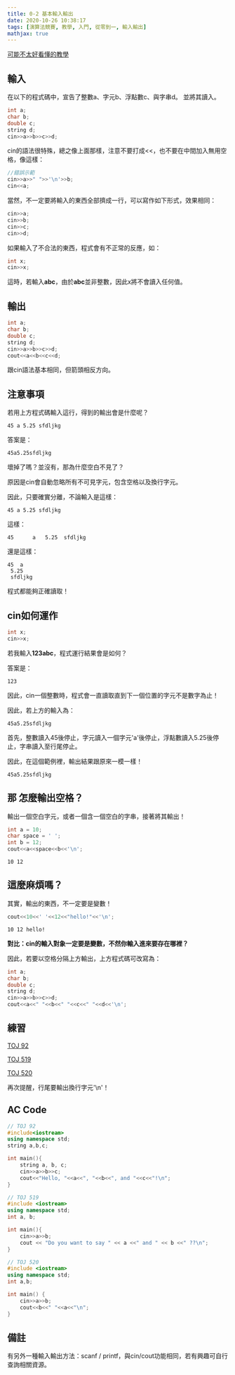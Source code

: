 ```yaml
---
title: 0-2 基本輸入輸出
date: 2020-10-26 10:38:17
tags: [演算法競賽, 教學, 入門, 從零到一, 輸入輸出]
mathjax: true
---
```


[可能不太好看懂的教學](https://www.csie.ntu.edu.tw/~sylee/courses/35500-99s/elements.htm)

## 輸入

在以下的程式碼中，宣告了整數a、字元b、浮點數c、與字串d。
並將其讀入。

```cpp
int a;
char b;
double c;
string d;
cin>>a>>b>>c>>d;
```

cin的語法很特殊，總之像上面那樣，注意不要打成<<，也不要在中間加入無用空格，像這樣：
```cpp
//錯誤示範
cin>>a>>" ">>'\n'>>b;
cin<<a;
```

當然，不一定要將輸入的東西全部擠成一行，可以寫作如下形式，效果相同：
```cpp
cin>>a;
cin>>b;
cin>>c;
cin>>d;
```

如果輸入了不合法的東西，程式會有不正常的反應，如：
```cpp
int x;
cin>>x;
```
這時，若輸入**abc**，由於**abc**並非整數，因此x將不會讀入任何值。

## 輸出

```cpp
int a;
char b;
double c;
string d;
cin>>a>>b>>c>>d;
cout<<a<<b<<c<<d;
```
跟cin語法基本相同，但箭頭相反方向。

## 注意事項

若用上方程式碼輸入這行，得到的輸出會是什麼呢？
```
45 a 5.25 sfdljkg
```
答案是：
```
45a5.25sfdljkg
```
壞掉了嗎？並沒有，那為什麼空白不見了？

原因是cin會自動忽略所有不可見字元，包含空格以及換行字元。

因此，只要確實分離，不論輸入是這樣：
```
45 a 5.25 sfdljkg
```
這樣：
```
45      a   5.25  sfdljkg
```
還是這樣：
```
45  a
 5.25 
 sfdljkg
```

程式都能夠正確讀取！

## cin如何運作

```cpp
int x;
cin>>x;
```
若我輸入**123abc**，程式運行結果會是如何？

答案是：
```
123
```
因此，cin一個整數時，程式會一直讀取直到下一個位置的字元不是數字為止！

因此，若上方的輸入為：
```
45a5.25sfdljkg
```
首先，整數讀入45後停止，字元讀入一個字元'a'後停止，浮點數讀入5.25後停止，字串讀入至行尾停止。

因此，在這個範例裡，輸出結果跟原來一模一樣！
```
45a5.25sfdljkg
```


## 那 怎麼輸出空格？

輸出一個空白字元，或者一個含一個空白的字串，接著將其輸出！

```cpp
int a = 10;
char space = ' ';
int b = 12;
cout<<a<<space<<b<<'\n';
```

```
10 12
```

## 這麼麻煩嗎？

其實，輸出的東西，不一定要是變數！

```cpp
cout<<10<<' '<<12<<"hello!"<<'\n';
```

```
10 12 hello!
```

**對比：cin的輸入對象一定要是變數，不然你輸入進來要存在哪裡？**

因此，若要以空格分隔上方輸出，上方程式碼可改寫為：

```cpp
int a;
char b;
double c;
string d;
cin>>a>>b>>c>>d;
cout<<a<<" "<<b<<" "<<c<<" "<<d<<'\n';
```

## 練習

[TOJ 92](https://toj.tfcis.org/oj/pro/92/)

[TOJ 519](https://toj.tfcis.org/oj/pro/519/)

[TOJ 520](https://toj.tfcis.org/oj/pro/520/)

再次提醒，行尾要輸出換行字元'\n'！

## AC Code

```cpp
// TOJ 92
#include<iostream>
using namespace std;
string a,b,c;

int main(){
    string a, b, c;
    cin>>a>>b>>c;
    cout<<"Hello, "<<a<<", "<<b<<", and "<<c<<"!\n";
}
```

```cpp
// TOJ 519
#include <iostream>
using namespace std;
int a, b;

int main(){
    cin>>a>>b;
    cout << "Do you want to say " << a <<" and " << b <<" ??\n";
}
```

```cpp
// TOJ 520
#include <iostream>
using namespace std;
int a,b;

int main() {
    cin>>a>>b;
    cout<<b<<" "<<a<<"\n";
}
```

## 備註

有另外一種輸入輸出方法：scanf / printf，與cin/cout功能相同，若有興趣可自行查詢相關資源。
